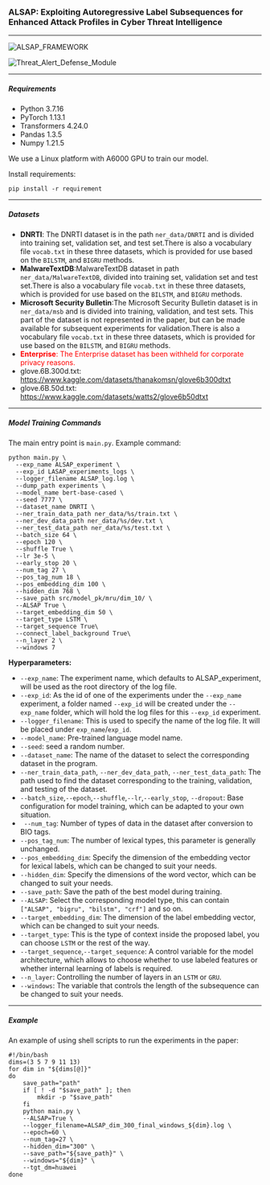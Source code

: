 ### ALSAP: Exploiting Autoregressive Label Subsequences for Enhanced Attack Profiles in Cyber Threat Intelligence

---

![ALSAP_FRAMEWORK](https://gitee.com/yxinmiracle/pic/raw/master/imgv3.0/ALSAP_FRAMEWORK.png)

![Threat_Alert_Defense_Module](https://gitee.com/yxinmiracle/pic/raw/master/imgv3.0/Threat_Alert_Defense_Module.png)

---

##### Requirements

- Python 3.7.16
- PyTorch 1.13.1
- Transformers 4.24.0
- Pandas 1.3.5
- Numpy 1.21.5

We use a Linux platform with A6000 GPU to train our model.

Install requirements:

```
pip install -r requirement
```

---

##### Datasets

- **DNRTI**: The DNRTI dataset is in the path `ner_data/DNRTI` and is divided into training set, validation set, and test set.There is also a vocabulary file `vocab.txt` in these three datasets, which is provided for use based on the `BILSTM`, and `BIGRU` methods.
- **MalwareTextDB**:MalwareTextDB dataset in path `ner_data/MalwareTextDB`, divided into training set, validation set and test set.There is also a vocabulary file `vocab.txt` in these three datasets, which is provided for use based on the `BILSTM`, and `BIGRU` methods.
- **Microsoft Security Bulletin**:The Microsoft Security Bulletin dataset is in `ner_data/msb` and is divided into training, validation, and test sets. This part of the dataset is not represented in the paper, but can be made available for subsequent experiments for validation.There is also a vocabulary file `vocab.txt` in these three datasets, which is provided for use based on the `BILSTM`, and `BIGRU` methods.
- <span style='color: red'>**Enterprise**: The Enterprise dataset has been withheld for corporate privacy reasons.</span>
- glove.6B.300d.txt: https://www.kaggle.com/datasets/thanakomsn/glove6b300dtxt
- glove.6B.50d.txt: https://www.kaggle.com/datasets/watts2/glove6b50dtxt

---

##### Model Training Commands

The main entry point is `main.py`. Example command:

```
python main.py \
  --exp_name ALSAP_experiment \
  --exp_id LASAP_experiments_logs \
  --logger_filename ALSAP_log.log \
  --dump_path experiments \
  --model_name bert-base-cased \
  --seed 7777 \
  --dataset_name DNRTI \
  --ner_train_data_path ner_data/%s/train.txt \
  --ner_dev_data_path ner_data/%s/dev.txt \
  --ner_test_data_path ner_data/%s/test.txt \
  --batch_size 64 \
  --epoch 120 \
  --shuffle True \
  --lr 3e-5 \
  --early_stop 20 \
  --num_tag 27 \
  --pos_tag_num 18 \
  --pos_embedding_dim 100 \
  --hidden_dim 768 \
  --save_path src/model_pk/mru/dim_10/ \
  --ALSAP True \
  --target_embedding_dim 50 \
  --target_type LSTM \
  --target_sequence True\
  --connect_label_background True\
  --n_layer 2 \
  --windows 7
```

**Hyperparameters:**

- `--exp_name`: The experiment name, which defaults to ALSAP_experiment, will be used as the root directory of the log file.
- `--exp_id`: As the id of one of the experiments under the `--exp_name` experiment, a folder named `--exp_id` will be created under the `--exp_name` folder, which will hold the log files for this `--exp_id` experiment.
- `--logger_filename`: This is used to specify the name of the log file. It will be placed under `exp_name`/`exp_id`.
- `--model_name`:  Pre-trained language model name.
- `--seed`: seed a random number.
- `--dataset_name`: The name of the dataset to select the corresponding dataset in the program.
- `--ner_train_data_path`, `--ner_dev_data_path`, `--ner_test_data_path`: The path used to find the dataset corresponding to the training, validation, and testing of the dataset.
- `--batch_size`,`--epoch`,`--shuffle`,`--lr`,`--early_stop`, `--dropout`: Base configuration for model training, which can be adapted to your own situation.
- ` --num_tag`: Number of types of data in the dataset after conversion to BIO tags.
- `--pos_tag_num`: The number of lexical types, this parameter is generally unchanged.
- `--pos_embedding_dim`: Specify the dimension of the embedding vector for lexical labels, which can be changed to suit your needs.
- `--hidden_dim`: Specify the dimensions of the word vector, which can be changed to suit your needs.
- `--save_path`:  Save the path of the best model during training.
- `--ALSAP`: Select the corresponding model type, this can contain `["ALSAP", "bigru", "bilstm", "crf"]` and so on.
- `--target_embedding_dim`: The dimension of the label embedding vector, which can be changed to suit your needs.
- `--target_type`: This is the type of context inside the proposed label, you can choose `LSTM` or the rest of the way.
- `--target_sequence`,`--target_sequence`: A control variable for the model architecture, which allows to choose whether to use labeled features or whether internal learning of labels is required.
- `--n_layer`: Controlling the number of layers in an `LSTM` or `GRU`.
- `--windows`: The variable that controls the length of the subsequence can be changed to suit your needs.

---

##### Example 

An example of using shell scripts to run the experiments in the paper:

```shell
#!/bin/bash
dims=(3 5 7 9 11 13)
for dim in "${dims[@]}"
do
	save_path="path"
    if [ ! -d "$save_path" ]; then
        mkdir -p "$save_path"
    fi
    python main.py \
    --ALSAP=True \
    --logger_filename=ALSAP_dim_300_final_windows_${dim}.log \
    --epoch=60 \
    --num_tag=27 \
    --hidden_dim="300" \
    --save_path="${save_path}" \
    --windows="${dim}" \
    --tgt_dm=huawei
done
```


